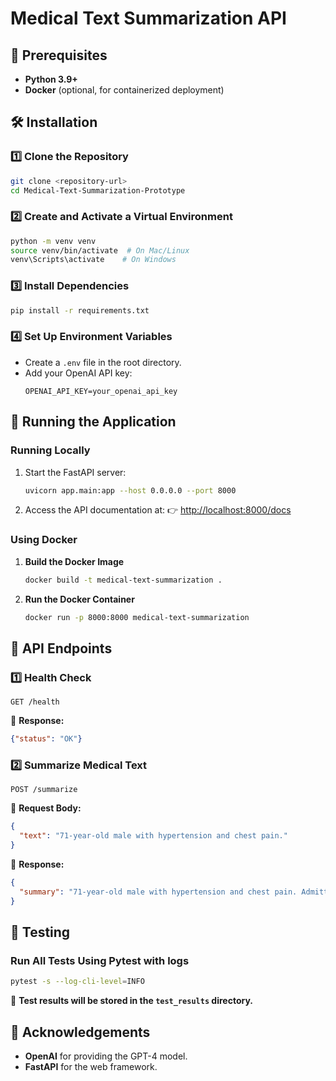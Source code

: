 # Medical Text Summarization API

## 📌 Prerequisites
- **Python 3.9+**
- **Docker** (optional, for containerized deployment)

## 🛠 Installation

### 1️⃣ Clone the Repository
```bash
git clone <repository-url>
cd Medical-Text-Summarization-Prototype
```

### 2️⃣ Create and Activate a Virtual Environment
```bash
python -m venv venv
source venv/bin/activate  # On Mac/Linux
venv\Scripts\activate    # On Windows
```

### 3️⃣ Install Dependencies
```bash
pip install -r requirements.txt
```

### 4️⃣ Set Up Environment Variables
- Create a `.env` file in the root directory.
- Add your OpenAI API key:
  ```
  OPENAI_API_KEY=your_openai_api_key
  ```

## 🚀 Running the Application

### **Running Locally**
1. Start the FastAPI server:
   ```bash
   uvicorn app.main:app --host 0.0.0.0 --port 8000
   ```
2. Access the API documentation at:
   👉 [http://localhost:8000/docs](http://localhost:8000/docs)

### **Using Docker**
1. **Build the Docker Image**
   ```bash
   docker build -t medical-text-summarization .
   ```
2. **Run the Docker Container**
   ```bash
   docker run -p 8000:8000 medical-text-summarization
   ```

## 📡 API Endpoints

### **1️⃣ Health Check**
```http
GET /health
```
🔹 **Response:**
```json
{"status": "OK"}
```

### **2️⃣ Summarize Medical Text**
```http
POST /summarize
```
🔹 **Request Body:**
```json
{
  "text": "71-year-old male with hypertension and chest pain."
}
```
🔹 **Response:**
```json
{
  "summary": "71-year-old male with hypertension and chest pain. Admitted for observation."
}
```

## 🧪 Testing
### **Run All Tests Using Pytest with logs**
```bash
pytest -s --log-cli-level=INFO
```
🔹 **Test results will be stored in the `test_results` directory.**

## 🙌 Acknowledgements
- **OpenAI** for providing the GPT-4 model.
- **FastAPI** for the web framework.

